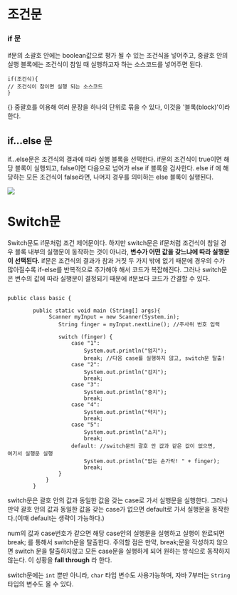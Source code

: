 # 조건문
### if 문
if문의 소괄호 안에는 boolean값으로 평가 될 수 있는 조건식을 넣어주고, 
중괄호 안의 실행 블록에는 조건식이 참일 때 실행하고자 하는 소스코드를 
넣어주면 된다.
```
if(조건식){
// 조건식이 참이면 실행 되는 소스코드
}
```
{} 중괄호를 이용해 여러 문장을 하나의 단위로 묶을 수 있다, 이것을 
'블록(block)'이라 한다.

## if...else 문
if...else문은 조건식의 결과에 따라 실행 블록을 선택한다.
if문의 조건식이 true이면 해당 블록이 실행되고, false이면 다음으로 넘어가 
else if 블록을 검사한다.
else if 에 해당하는 모든 조건식이 false라면, 나머지 경우를 의미하는 else 
블록이 실행된다.

![](https://velog.velcdn.com/images/minthug94_/post/7bae3a2c-0a19-4bf4-8025-fc986c888331/image.png)


# Switch문
Switch문도 if문처럼 조건 제어문이다.
하지만 switch문은 if문처럼 조건식이 참일 경우 블록 내부의 실행문이 
동작하는 것이 아니라, **변수가 어떤 값을 갖느냐에 따라 실행문이 
선택된다.**
if문은 조건식의 결과가 참과 거짓 두 가지 밖에 없기 때문에 경우의 수가 
많아질수록 if-else를 반복적으로 추가해야 해서 코드가 복잡해진다.
그러나 switch문은 변수의 값에 따라 실행문이 결정되기 때문에 if문보다 
코드가 간결할 수 있다.

```

public class basic {

        public static void main (String[] args){
             Scanner myInput = new Scanner(System.in);
                String finger = myInput.nextLine(); //주사위 번호 입력

                switch (finger) {
                    case "1":
                        System.out.println("엄지");
                        break; //다음 case를 실행하지 않고, switch문 탈출!
                    case "2":
                        System.out.println("검지");
                        break;
                    case "3":
                        System.out.println("중지");
                        break;
                    case "4":
                        System.out.println("약지");
                        break;
                    case "5":
                        System.out.println("소지");
                        break;
                    default: //switch문의 괄호 안 값과 같은 값이 없으면, 
여기서 실행문 실행
                        System.out.println("없는 손가락! " + finger);
                        break;
                }
            }
        }
```
switch문은 괄호 안의 값과 동일한 값을 갖는 case로 가서 실행문을 실행한다.
그러나 만약 괄호 안의 값과 동일한 값을 갖는 case가 없으면 default로 가서 
실행문을 동작한다.(이때 default는 생략이 가능하다.)

num의 값과 case번호가 같으면 해당 case안의 실행문을 실행하고 실행이 
완료되면 break; 를 통해서 switch문을 탈출한다.
주의할 점은 만약, break;문을 작성하지 않으면 switch 문을 탈출하지않고 모든 
case문을 실행하게 되어 원하는 방식으로 동작하지 않는다.
이 상황을 **fall through** 라 한다.

switch문에는 <code>int</code> 뿐만 아니라, <code>char</code> 타입 변수도 
사용가능하며, 자바 7부터는 <code>String</code> 타입의 변수도 올 수 있다.


